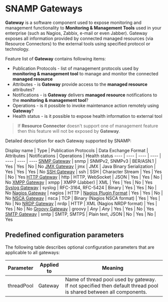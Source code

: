 SNAMP Gateways
====
**Gateway** is a software component used to expose monitoring and management functionality to **Monitoring & Management Tools** used in your enterprise (such as Nagios, Zabbix, e-mail or even Jabber). Gateway exposes all information provided by connected managed resources (via Resource Connectors) to the external tools using specified protocol or technology.

Feature list of **Gateway** contains following items:

* Publication Protocols - list of management protocols used by **monitoring & management tool** to manage and monitor the connected **managed resource**
* Attributes - is **Gateway** provide access to the **managed resource** attributes?
* Notifications - is **Gateway** delivers **managed resource** notifications to the **monitoring & management tool**?
* Operations - is it possible to invoke maintenance action remotely using **Gateway**?
* Health status - is it possible to expose health information to external tool

> If **Resource Connector** doesn't support one of management feature then this feature will not be exposed by **Gateway**.

Detailed description for each Gateway supported by SNAMP:

Display name | Type | Publication Protocols | Data Exchange Format | Attributes | Notifications | Operations | Health status
---- | ---- | ---- | ---- | ---- | ---- | ----
[SNMP Gateway](snmp-gateway.md) | snmp | SNMPv2, SNMPv3 | BER/ASN.1 | Yes | Yes | No | No
[JMX Gateway](jmx-gateway.md) | jmx | JMX | Java Binary Serialization | Yes | Yes | Yes | No
[SSH Gateway](ssh-gateway.md) | ssh | SSH | Character Stream | Yes | Yes | No | Yes
[HTTP Gateway](groovy-gateway.md) | http | HTTP, WebSocket | JSON | Yes | Yes | No | No
[XMPP Gateway](xmpp-gateway.md) | xmpp | XMPP (Jabber) | XML | Yes | Yes | No | Yes
[Syslog Gateway](syslog-gateway.md) | syslog | RFC-3164, RFC-5424 | Binary | Yes | Yes | No | No
[Nagios Gateway](nagios-gateway.md) | nagios | HTTP | [Nagios Plugin Format](https://nagios-plugins.org/doc/guidelines.html#PLUGOUTPUT) | Yes | Yes | No | No
[NSCA Gateway](nsca-gateway.md) | nsca | TCP | Binary (Nagios NSCA format) | Yes | Yes | No | No
[NRDP Gateway](nrdp-gateway.md) | nrdp | HTTP | XML (Nagios NRDP format) | Yes | Yes | No | No
[Groovy Gateway](groovy-gateway.md) | groovy | _Any_ | _Any_ | Yes | Yes | No | Yes
[SMTP Gateway](smtp-gateway.md) | smtp | SMTP, SMTPS | Plain text, JSON | No | Yes | No | Yes

## Predefined configuration parameters
The following table describes optional configuration parameters that are applicable to all gateways:

Parameter | Applied to | Meaning
---- | ---- | ----
threadPool | Gateway | Name of thread pool used by gateway. If not specified then default thread pool is shared between all components.
